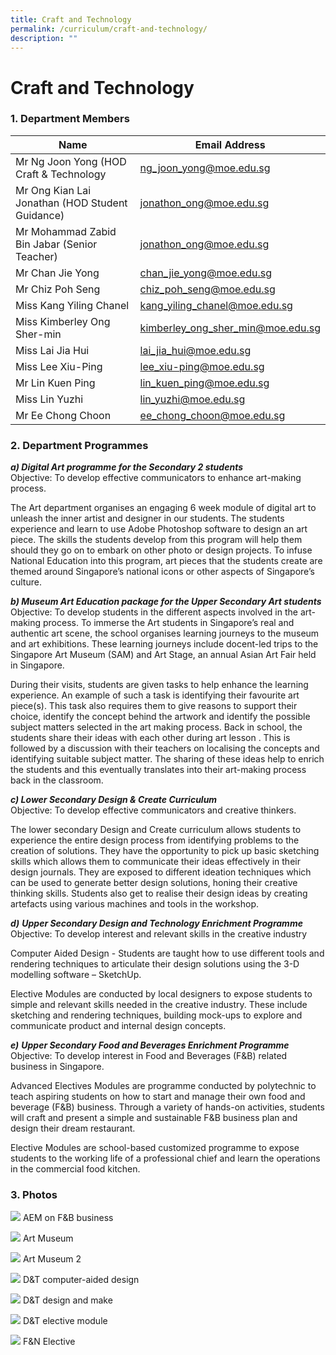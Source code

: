 ```yaml
---
title: Craft and Technology
permalink: /curriculum/craft-and-technology/
description: ""
---
```

# **Craft and Technology**

### 1\. Department Members

| Name 	| Email Address 	|
|---	|---	|
| Mr Ng Joon Yong (HOD Craft & Technology 	| [ng_joon_yong@moe.edu.sg](mailto:ng_joon_yong@moe.edu.sg) 	|
| Mr Ong Kian Lai Jonathan (HOD Student Guidance) 	| [jonathon_ong@moe.edu.sg](mailto:jonathon_ong@moe.edu.sg) 	|
| Mr Mohammad Zabid Bin Jabar (Senior Teacher) 	| [jonathon_ong@moe.edu.sg](mailto:mohammad_zabid_jabar@moe.edu.sg) 	|
| Mr Chan Jie Yong 	| [chan_jie_yong@moe.edu.sg](mailto:chan_jie_yong@moe.edu.sg) 	|
| Mr Chiz Poh Seng 	| [chiz_poh_seng@moe.edu.sg](mailto:chiz_poh_seng@moe.edu.sg) 	|
| Miss Kang Yiling Chanel 	| [kang_yiling_chanel@moe.edu.sg](mailto:kang_yiling_chanel@moe.edu.sg) 	|
| Miss Kimberley Ong Sher-min 	| [kimberley_ong_sher_min@moe.edu.sg](mailto:kimberley_ong_sher_min@moe.edu.sg) 	|
| Miss Lai Jia Hui 	| [lai_jia_hui@moe.edu.sg](mailto:lai_jia_hui@moe.edu.sg) 	|
| Miss Lee Xiu-Ping 	| [lee_xiu-ping@moe.edu.sg](mailto:lee_xiu-ping@moe.edu.sg) 	|
| Mr Lin Kuen Ping 	| [lin_kuen_ping@moe.edu.sg](mailto:lin_kuen_ping@moe.edu.sg) 	|
| Miss Lin Yuzhi 	| [lin_yuzhi@moe.edu.sg](mailto:lin_yuzhi@moe.edu.sg) 	|
| Mr Ee Chong Choon 	| [ee_chong_choon@moe.edu.sg](mailto:ee_chong_choon@moe.edu.sg) 	|


### 2\. Department Programmes

_**a) Digital Art programme for the Secondary 2 students**_  
Objective: To develop effective communicators to enhance art-making process.

The Art department organises an engaging 6 week module of digital art to unleash the inner artist and designer in our students. The students experience and learn to use Adobe Photoshop software to design an art piece. The skills the students develop from this program will help them should they go on to embark on other photo or design projects. To infuse National Education into this program, art pieces that the students create are themed around Singapore’s national icons or other aspects of Singapore’s culture.

_**b) Museum Art Education package for the Upper Secondary Art students**_  
Objective: To develop students in the different aspects involved in the art-making process. To immerse the Art students in Singapore’s real and authentic art scene, the school organises learning journeys to the museum and art exhibitions. These learning journeys include docent-led trips to the Singapore Art Museum (SAM) and Art Stage, an annual Asian Art Fair held in Singapore.

During their visits, students are given tasks to help enhance the learning experience. An example of such a task is identifying their favourite art piece(s). This task also requires them to give reasons to support their choice, identify the concept behind the artwork and identify the possible subject matters selected in the art making process. Back in school, the students share their ideas with each other during art lesson . This is followed by a discussion with their teachers on localising the concepts and identifying suitable subject matter. The sharing of these ideas help to enrich the students and this eventually translates into their art-making process back in the classroom.

_**c) Lower Secondary Design & Create Curriculum**_  
Objective: To develop effective communicators and creative thinkers.

The lower secondary Design and Create curriculum allows students to experience the entire design process from identifying problems to the creation of solutions. They have the opportunity to pick up basic sketching skills which allows them to communicate their ideas effectively in their design journals. They are exposed to different ideation techniques which can be used to generate better design solutions, honing their creative thinking skills. Students also get to realise their design ideas by creating artefacts using various machines and tools in the workshop.

_**d)**_ **_Upper Secondary Design and Technology Enrichment Programme_**  
Objective: To develop interest and relevant skills in the creative industry

Computer Aided Design - Students are taught how to use different tools and rendering techniques to articulate their design solutions using the 3-D modelling software – SketchUp.

Elective Modules are conducted by local designers to expose students to simple and relevant skills needed in the creative industry. These include sketching and rendering techniques, building mock-ups to explore and communicate product and internal design concepts.

_**e)**_ **_Upper Secondary Food and Beverages Enrichment Programme_**  
Objective: To develop interest in Food and Beverages (F&B) related business in Singapore.

Advanced Electives Modules are programme conducted by polytechnic to teach aspiring students on how to start and manage their own food and beverage (F&B) business. Through a variety of hands-on activities, students will craft and present a simple and sustainable F&B business plan and design their dream restaurant.

Elective Modules are school-based customized programme to expose students to the working life of a professional chief and learn the operations in the commercial food kitchen.


### 3\. Photos

![](/images/AEM-on-FB-business-1024x768-1.jpg)
AEM on F&B business

![](/images/Art-Museum-1024x768-1.jpg)
Art Museum

![](/images/Art-Museum-2-768x1024-1.jpg)
Art Museum 2

![](/images/DT-computer-aided-design-1024x768-1.jpg)
D&T computer-aided design

![](/images/DT-design-and-make-1024x768-1.jpg)
D&T design and make

![](/images/DT-elective-module-1024x768-1.jpeg)
D&T elective module

![](/images/FN-Elective-768x1024-1.jpg)
F&N Elective